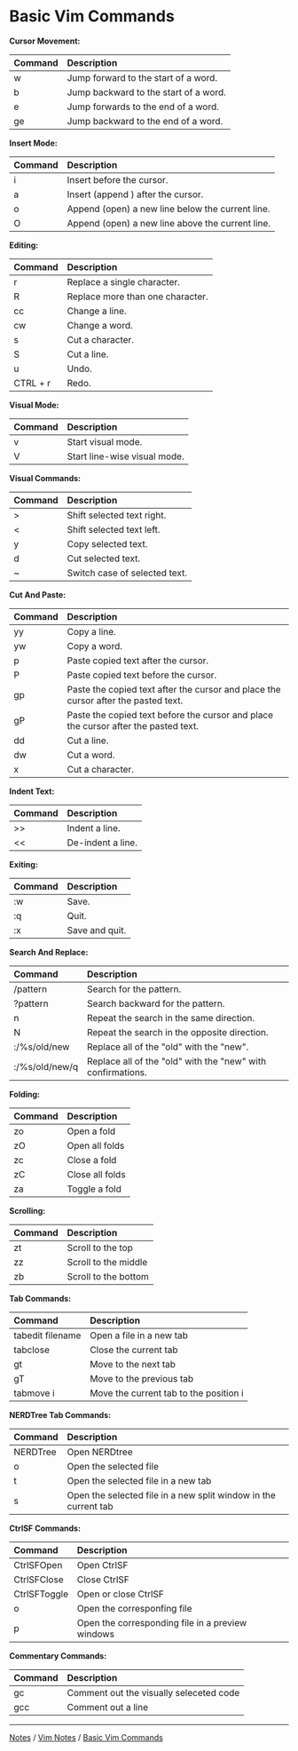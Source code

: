 # Basic Vim Commands

**Cursor Movement:**

| Command | Description |
|:--------|:------------|
| w | Jump forward to the start of a word. |
| b | Jump backward to the start of a word. |
| e | Jump forwards to the end of a word. |
| ge  | Jump backward to the end of a word. |

**Insert Mode:**

| Command | Description |
|:--------|:------------|
| i | Insert before the cursor. |
| a | Insert (append ) after the cursor. |
| o | Append (open) a new line below the current line. |
| O | Append (open) a new line above the current line. |

**Editing:**

| Command | Description |
|:--------|:------------|
| r | Replace a single character. |
| R | Replace more than one character. |
| cc | Change a line. |
| cw | Change a word. |
| s | Cut a character. |
| S | Cut a line. |
| u | Undo. |
| CTRL + r | Redo. |

**Visual Mode:**

| Command | Description |
|:--------|:------------|
| v | Start visual mode. |
| V | Start line-wise visual mode. |

**Visual Commands:**

| Command | Description |
|:--------|:------------|
| > | Shift selected text right. |
| < | Shift selected text left. |
| y | Copy selected text. |
| d | Cut selected text. |
| ~ | Switch case of selected text. |

**Cut And Paste:**

| Command | Description |
|:--------|:------------|
| yy | Copy a line. |
| yw | Copy a word. |
| p  | Paste copied text after the cursor. |
| P  | Paste copied text before the cursor. |
| gp | Paste the copied text after the cursor and place the cursor after the pasted text. |
| gP | Paste the copied text before the cursor and place the cursor after the pasted text. |
| dd | Cut a line. |
| dw | Cut a word. |
| x  | Cut a character. |

**Indent Text:**

| Command | Description |
|:--------|:------------|
| >> | Indent a line. |
| << | De-indent a line. |

**Exiting:**

| Command | Description |
|:--------|:------------|
| :w | Save. |
| :q | Quit. |
| :x | Save and quit. |

**Search And Replace:**

| Command | Description |
|:--------|:------------|
| /pattern | Search for the pattern. |
| ?pattern | Search backward for the pattern. |
| n | Repeat the search in the same direction. |
| N | Repeat the search in the opposite direction. |
| :/%s/old/new | Replace all of the "old" with the "new". |
| :/%s/old/new/q | Replace all of the "old" with the "new" with confirmations. |

**Folding:**

| Command | Description |
|:--------|:------------|
| zo | Open a fold |
| zO | Open all folds |
| zc | Close a fold |
| zC | Close all folds |
| za | Toggle a fold |

**Scrolling:**

| Command | Description |
|:--------|:------------|
| zt | Scroll to the top |
| zz | Scroll to the middle |
| zb | Scroll to the bottom |

**Tab Commands:**

| Command | Description |
|:--------|:------------|
| tabedit filename | Open a file in a new tab |
| tabclose | Close the current tab |
| gt | Move to the next tab |
| gT | Move to the previous tab |
| tabmove i | Move the current tab to the position i |

**NERDTree Tab Commands:**

| Command | Description |
|:--------|:------------|
| NERDTree | Open NERDtree |
| o | Open the selected file |
| t | Open the selected file in a new tab |
| s | Open the selected file in a new split window in the current tab |

**CtrlSF Commands:**

| Command | Description |
|:--------|:------------|
| CtrlSFOpen | Open CtrlSF |
| CtrlSFClose | Close CtrlSF |
| CtrlSFToggle | Open or close CtrlSF |
| o | Open the corresponfing file |
| p | Open the corresponding file in a preview windows |

**Commentary Commands:**

| Command | Description |
|:--------|:------------|
| gc | Comment out the visually seleceted code |
| gcc | Comment out a line |

<hr style="height:1px;">

[Notes](../../index.md#notes) / [Vim Notes](../../index.md#vim-notes) / [Basic Vim Commands](#basic-vim-commands)
